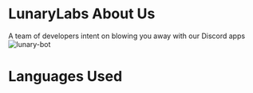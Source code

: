 # LunaryLabs About Us
A team of developers intent on blowing you away with our Discord apps 
<img src="https://media.discordapp.net/attachments/1067468183918891058/1067790316855369798/image.png" alt="lunary-bot">
# Languages Used 
<div>
 <div> 
   <img alt="" src="https://img.shields.io/badge/node.js%20-%2343853D.svg?&style=for-the-badge&logo=node.js&logoColor=white?color=9d79e0&style=for-the-badge">
   <img alt="" src="https://img.shields.io/badge/javascript%20-%23323330.svg?&style=for-the-badge&logo=javascript&logoColor=%23F7DF1E&style=for-the-badge">
   <img alt="" src="https://img.shields.io/badge/git%20-%23F05033.svg?&style=for-the-badge&logo=git&logoColor=white&style=for-the-badge">
   <img alt="" src="https://img.shields.io/badge/css3%20-%231572B6.svg?&style=for-the-badge&logo=css3&logoColor=white&style=for-the-bagde">
   <img alt="" src="https://img.shields.io/badge/react.js%20-%231572B6.svg?&style=for-the-badge&logo=react.js&logoColor=white&style=for-the-badge">
 <div>
<div>
